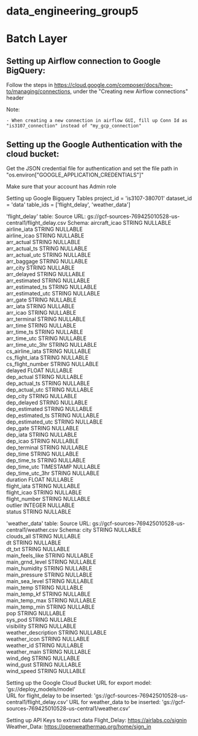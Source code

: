 # data_engineering_group5
# Batch Layer

## Setting up Airflow connection to Google BigQuery:
Follow the steps in https://cloud.google.com/composer/docs/how-to/managing/connections, under the "Creating new Airflow connections" header

Note:

	- When creating a new connection in airflow GUI, fill up Conn Id as "is3107_connection" instead of "my_gcp_connection"


## Setting up the Google Authentication with the cloud bucket:

Get the JSON credential file for authentication and set the file path in "os.environ["GOOGLE_APPLICATION_CREDENTIALS"]"

Make sure that your account has Admin role

Setting up Google Bigquery Tables
project_id = 'is3107-380701'
dataset_id = 'data'
table_ids = ['flight_delay', 'weather_data']

'flight_delay' table:
Source URL: gs://gcf-sources-769425010528-us-central1/flight_delay.csv
Schema:
aircraft_icao		  STRING		NULLABLE			
airline_iata		  STRING		NULLABLE			
airline_icao		  STRING		NULLABLE			
arr_actual		    STRING		NULLABLE			
arr_actual_ts		  STRING		NULLABLE			
arr_actual_utc	  STRING		NULLABLE			
arr_baggage		    STRING		NULLABLE			
arr_city		      STRING		NULLABLE			
arr_delayed		    STRING		NULLABLE			
arr_estimated		  STRING		NULLABLE			
arr_estimated_ts	STRING		NULLABLE			
arr_estimated_utc	STRING		NULLABLE			
arr_gate		      STRING		NULLABLE			
arr_iata		      STRING		NULLABLE			
arr_icao		      STRING		NULLABLE			
arr_terminal		  STRING		NULLABLE			
arr_time		      STRING		NULLABLE			
arr_time_ts		    STRING		NULLABLE			
arr_time_utc		  STRING		NULLABLE			
arr_time_utc_3hr	STRING		NULLABLE			
cs_airline_iata		STRING		NULLABLE			
cs_flight_iata		STRING		NULLABLE			
cs_flight_number	STRING		NULLABLE			
delayed			      FLOAT		  NULLABLE			
dep_actual		    STRING		NULLABLE			
dep_actual_ts		  STRING		NULLABLE			
dep_actual_utc		STRING		NULLABLE			
dep_city		      STRING		NULLABLE			
dep_delayed		    STRING		NULLABLE			
dep_estimated		  STRING		NULLABLE			
dep_estimated_ts	STRING		NULLABLE			
dep_estimated_utc	STRING		NULLABLE			
dep_gate		      STRING		NULLABLE			
dep_iata		      STRING		NULLABLE			
dep_icao		      STRING		NULLABLE			
dep_terminal		  STRING		NULLABLE			
dep_time		      STRING		NULLABLE			
dep_time_ts		    STRING		NULLABLE			
dep_time_utc		  TIMESTAMP	NULLABLE			
dep_time_utc_3hr	STRING		NULLABLE			
duration		      FLOAT		  NULLABLE			
flight_iata		    STRING		NULLABLE			
flight_icao		    STRING		NULLABLE			
flight_number		  STRING		NULLABLE			
outlier			      INTEGER		NULLABLE			
status			      STRING		NULLABLE	


'weather_data' table:
Source URL: gs://gcf-sources-769425010528-us-central1/weather.csv
Schema:
city			          STRING	NULLABLE			
clouds_all		      STRING	NULLABLE			
dt			            STRING	NULLABLE			
dt_txt			        STRING	NULLABLE			
main_feels_like		  STRING	NULLABLE			
main_grnd_level		  STRING	NULLABLE			
main_humidity		    STRING	NULLABLE			
main_pressure	    	STRING	NULLABLE			
main_sea_level		  STRING	NULLABLE			
main_temp		        STRING	NULLABLE			
main_temp_kf		    STRING	NULLABLE			
main_temp_max		    STRING	NULLABLE			
main_temp_min		    STRING	NULLABLE			
pop			            STRING	NULLABLE			
sys_pod			        STRING	NULLABLE			
visibility		      STRING	NULLABLE			
weather_description	STRING	NULLABLE			
weather_icon		    STRING	NULLABLE			
weather_id		      STRING	NULLABLE			
weather_main		    STRING	NULLABLE			
wind_deg		        STRING	NULLABLE			
wind_gust		        STRING	NULLABLE			
wind_speed		      STRING	NULLABLE

Setting up the Google Cloud Bucket
URL for export model: 'gs://deploy_models/model'	
URL for flight_delay to be inserted: 'gs://gcf-sources-769425010528-us-central1/flight_delay.csv'
URL for weather_data to be inserted: 'gs://gcf-sources-769425010528-us-central1/weather.csv'

Setting up API Keys to extract data
Flight_Delay: https://airlabs.co/signin
Weather_Data: https://openweathermap.org/home/sign_in

